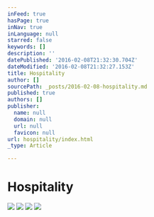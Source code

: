 ```yaml
---
inFeed: true
hasPage: true
inNav: true
inLanguage: null
starred: false
keywords: []
description: ''
datePublished: '2016-02-08T21:32:30.704Z'
dateModified: '2016-02-08T21:32:27.153Z'
title: Hospitality
author: []
sourcePath: _posts/2016-02-08-hospitality.md
published: true
authors: []
publisher:
  name: null
  domain: null
  url: null
  favicon: null
url: hospitality/index.html
_type: Article

---
```

# Hospitality
![](https://s3-us-west-2.amazonaws.com/the-grid-img/p/fb0839956cb14e96b451a0ef4c5e54ef1b353886.jpg)
![](https://s3-us-west-2.amazonaws.com/the-grid-img/p/e6d62f8b79b77a9f41000a39b4bc758f586af68f.jpg)
![](https://s3-us-west-2.amazonaws.com/the-grid-img/p/3c72995e95d5a8ce7ab0407501af73bb148dcf35.jpg)
![](https://s3-us-west-2.amazonaws.com/the-grid-img/p/50650b9866da03e6fd9718217b0663d40570e53c.jpg)